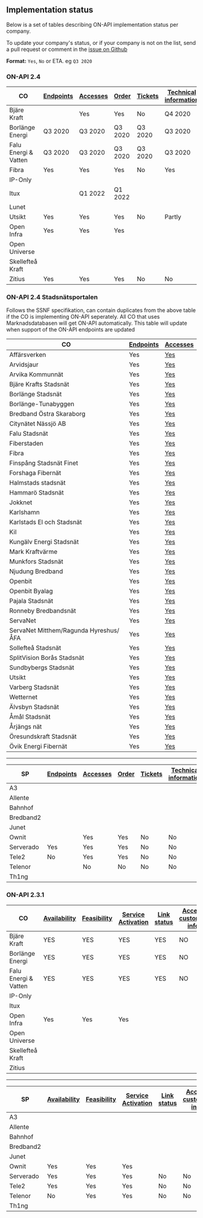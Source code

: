 ## Implementation status

Below is a set of tables describing ON-API implementation status per company.

To update your company's status, or if your company is not on the list, send a pull request or comment in the [issue on Github](https://github.com/on-api/on-api/issues/6)

**Format:** `Yes`, `No` or ETA. eg `Q3 2020`


### ON-API 2.4

| CO                |[Endpoints](2.4.0/spec/endpoints.md) | [Accesses](2.4.0/spec/accesses.md) | [Order](2.4.0/spec/orders.md) | [Tickets](2.4.0/spec/tickets.md) | [Technical information](2.4.0/spec/technical_info.md) | [Contacts](2.4.0/spec/contacts.md) | [Subscriptions](2.4.0/spec/subscriptions.md) | [Invoice Specification](2.4.0/spec/invoice_specification.md) | [Web portal](2.4.0/spec/web_portal.md) |
|-------------------|-------------------------------------|------------------------------------|-------------------------------|----------------------------------|-------------------------------------------------------|------------------------------------|----------------------------------------------|--------------------------------------------------------------|---------------------------------|
|Bjäre Kraft        | | Yes                                | Yes                           | No                               | Q4 2020                                              | No                                 |  Q3 2020                                     | Q3 2020                                                      | Yes                             |
|Borlänge Energi    | Q3 2020 | Q3 2020 | Q3 2020 | Q3 2020 | Q3 2020 | Q3 2020 | Q3 2020 | Q3 2020 | Q3 2020 |
|Falu Energi & Vatten| Q3 2020 | Q3 2020 | Q3 2020 | Q3 2020 | Q3 2020 | Q3 2020 | Q3 2020 | Q3 2020 | Q3 2020 |
|Fibra| Yes | Yes | Yes | No | Yes | No | No | No | No |
|IP-Only| | | | | | | | | |
|Itux| |Q1 2022|Q1 2022| | | | | | |
|Lunet| | | | | | | | | |
|Utsikt| Yes | Yes | Yes | No | Partly | No | No | No | No |
|Open Infra| Yes | Yes  | Yes  | | | | | Yes  | |
|Open Universe| | | | | | | | | |
|Skellefteå Kraft| | | | | | | | | |
|Zitius| Yes | Yes | Yes | No | No | No | Yes | No | No |

### ON-API 2.4 Stadsnätsportalen
Follows the SSNF specifikation, can contain duplicates from the above table if the CO is implementing ON-API seperately. All CO that uses Marknadsdatabasen will get ON-API automatically. This table will update when support of the ON-API endpoints are updated

| CO               | [Endpoints](2.4.0/spec/endpoints.md) | [Accesses](2.4.0/spec/accesses.md) |
|------------------|--------------------------------------|------------------------------------|
|Affärsverken | Yes | [Yes](https://www.stadsnatsportalen.se/plain/onapi/AFF) |
|Arvidsjaur | Yes | [Yes](https://www.stadsnatsportalen.se/plain/onapi/ARV) |
|Arvika Kommunnät | Yes | [Yes](https://www.stadsnatsportalen.se/plain/onapi/AKN) |
|Bjäre Krafts Stadsnät | Yes | [Yes](https://www.stadsnatsportalen.se/plain/onapi/BKB) |
|Borlänge Stadsnät | Yes | [Yes](https://www.stadsnatsportalen.se/plain/onapi/NORRBOR) |
|Borlänge-Tunabyggen | Yes | [Yes](https://www.stadsnatsportalen.se/plain/onapi/BORTUN) |
|Bredband Östra Skaraborg | Yes | [Yes](https://www.stadsnatsportalen.se/plain/onapi/BOS) |
|Citynätet Nässjö AB | Yes | [Yes](https://www.stadsnatsportalen.se/plain/onapi/CNN) |
|Falu Stadsnät | Yes | [Yes](https://www.stadsnatsportalen.se/plain/onapi/FEV) |
|Fiberstaden | Yes | [Yes](https://www.stadsnatsportalen.se/plain/onapi/FIB) |
|Fibra | Yes | [Yes](https://www.stadsnatsportalen.se/plain/onapi/MNCMSN) |
|Finspång Stadsnät Finet | Yes | [Yes](https://www.stadsnatsportalen.se/plain/onapi/FIN) |
|Forshaga Fibernät | Yes | [Yes](https://www.stadsnatsportalen.se/plain/onapi/FHF) |
|Halmstads stadsnät | Yes | [Yes](https://www.stadsnatsportalen.se/plain/onapi/HLM) |
|Hammarö Stadsnät | Yes | [Yes](https://www.stadsnatsportalen.se/plain/onapi/HMM) |
|Jokknet | Yes | [Yes](https://www.stadsnatsportalen.se/plain/onapi/JOK) |
|Karlshamn | Yes | [Yes](https://www.stadsnatsportalen.se/plain/onapi/KRY) |
|Karlstads El och Stadsnät | Yes | [Yes](https://www.stadsnatsportalen.se/plain/onapi/OPNKRL) |
|Kil | Yes | [Yes](https://www.stadsnatsportalen.se/plain/onapi/KIL) |
|Kungälv Energi Stadsnät | Yes | [Yes](https://www.stadsnatsportalen.se/plain/onapi/KGV) |
|Mark Kraftvärme | Yes | [Yes](https://www.stadsnatsportalen.se/plain/onapi/MKV) |
|Munkfors Stadsnät | Yes | [Yes](https://www.stadsnatsportalen.se/plain/onapi/MKF) |
|Njudung Bredband | Yes | [Yes](https://www.stadsnatsportalen.se/plain/onapi/VET) |
|Openbit | Yes | [Yes](https://www.stadsnatsportalen.se/plain/onapi/OPB) |
|Openbit Byalag | Yes | [Yes](https://www.stadsnatsportalen.se/plain/onapi/OPBBYA) |
|Pajala Stadsnät | Yes | [Yes](https://www.stadsnatsportalen.se/plain/onapi/PAJ) |
|Ronneby Bredbandsnät | Yes | [Yes](https://www.stadsnatsportalen.se/plain/onapi/RBY) |
|ServaNet | Yes | [Yes](https://www.stadsnatsportalen.se/plain/onapi/NORRSRV2) |
|ServaNet Mitthem/Ragunda Hyreshus/ÅFA | Yes | [Yes](https://www.stadsnatsportalen.se/plain/onapi/SRVMH) |
|Sollefteå Stadsnät | Yes | [Yes](https://www.stadsnatsportalen.se/plain/onapi/SFT) |
|SplitVision Borås Stadsnät | Yes | [Yes](https://www.stadsnatsportalen.se/plain/onapi/SPV) |
|Sundbybergs Stadsnät | Yes | [Yes](https://www.stadsnatsportalen.se/plain/onapi/SNC) |
|Utsikt | Yes | [Yes](https://www.stadsnatsportalen.se/plain/onapi/UTS) |
|Varberg Stadsnät | Yes | [Yes](https://www.stadsnatsportalen.se/plain/onapi/VAR) |
|Wetternet | Yes | [Yes](https://www.stadsnatsportalen.se/plain/onapi/WNT) |
|Älvsbyn Stadsnät | Yes | [Yes](https://www.stadsnatsportalen.se/plain/onapi/ALV) |
|Åmål Stadsnät | Yes | [Yes](https://www.stadsnatsportalen.se/plain/onapi/AMA) |
|Årjängs nät | Yes | [Yes](https://www.stadsnatsportalen.se/plain/onapi/ANG) |
|Öresundskraft Stadsnät | Yes | [Yes](https://www.stadsnatsportalen.se/plain/onapi/ORE) |
|Övik Energi Fibernät | Yes | [Yes](https://www.stadsnatsportalen.se/plain/onapi/OVK) |

---

| SP                | [Endpoints](2.4.0/spec/endpoints.md) | [Accesses](2.4.0/spec/accesses.md) | [Order](2.4.0/spec/orders.md) | [Tickets](2.4.0/spec/tickets.md) | [Technical information](2.4.0/spec/technical_info.md) | [Contacts](2.4.0/spec/contacts.md) | [Subscriptions](2.4.0/spec/subscriptions.md) | [Invoice Specification](2.4.0/spec/invoice_specification.md) | [Web portal](2.4.0/spec/web_portal.md) |
|-------------------|--------------------------------------|------------------------------------|-------------------------------|----------------------------------|-------------------------------------------------------|------------------------------------|----------------------------------------------|--------------------------------------------------------------|----------------------------------------|
|A3 | | | | | | | | | |
|Allente| | | | | | | | | |
|Bahnhof| | | | | | | | | |
|Bredband2| | | | | | | | | |
|Junet| | | | | | | | | |
|Ownit| |Yes|Yes|No|No|No|No|No| |
|Serverado| Yes |Yes|Yes|No|No|Yes|No|No|No|
|Tele2|No|Yes|Yes|No|No|No|No|No|No|
|Telenor| |No|No|No|No|No|No|No|No|
|Th1ng| | | | | | | | | |

### ON-API 2.3.1

| CO                | [Availability](2.3.1/availability.md) | [Feasibility](2.3.1/feasibility.md) | [Service Activation](2.3.1/service_activation.md) | [Link status](2.3.1/fm_linkstatus.md) | [Access customer info](2.3.1/access_customer_info.md) | [CO Active services](2.3.1/co_active_services.md) | [Web portal](2.3.1/web_portal.md) |
|-------------------|---------------------------------------|-------------------------------------|---------------------------------------------------|---------------------------------------|-------------------------------------------------------|---------------------------------------------------|-----------------------------------|
|Bjäre Kraft        | YES                                   | YES                                 | YES                                               | YES                                   | NO                                                    | YES                                               | YES                               |
|Borlänge Energi    | YES                                   | YES                                 | YES                                               | YES                                   | NO                                                    | YES                                               | YES                               |
|Falu Energi & Vatten| YES                                   | YES                                 | YES                                               | YES                                   | NO                                                    | YES                                               | YES                               |
|IP-Only| | | | | | | | |
|Itux| | | | | | | |
|Open Infra| Yes | Yes  | Yes  | | | | |
|Open Universe| | | | | | | |
|Skellefteå Kraft| | | | | | | |
|Zitius| | | | | | | |

---

| SP                | [Availability](2.3.1/availability.md) | [Feasibility](2.3.1/feasibility.md) | [Service Activation](2.3.1/service_activation.md) | [Link status](2.3.1/fm_linkstatus.md) | [Access customer info](2.3.1/access_customer_info.md) | [CO Active services](2.3.1/co_active_services.md) | [Web portal](2.3.1/web_portal.md) |
|-------------------|---------------------------------------|-------------------------------------|---------------------------------------------------|---------------------------------------|-------------------------------------------------------|---------------------------------------------------|-----------------------------------|
|A3| | | | | | | |
|Allente| | | | | | | |
|Bahnhof| | | | | | | |
|Bredband2| | | | | | | |
|Junet| | | | | | | |
|Ownit|Yes|Yes|Yes| | | | |
|Serverado|Yes|Yes|Yes|No|No|No|No|
|Tele2|Yes|Yes|Yes|No|No|No|No
|Telenor|No|Yes|Yes|No|No|No|No
|Th1ng| | | | | | | |
